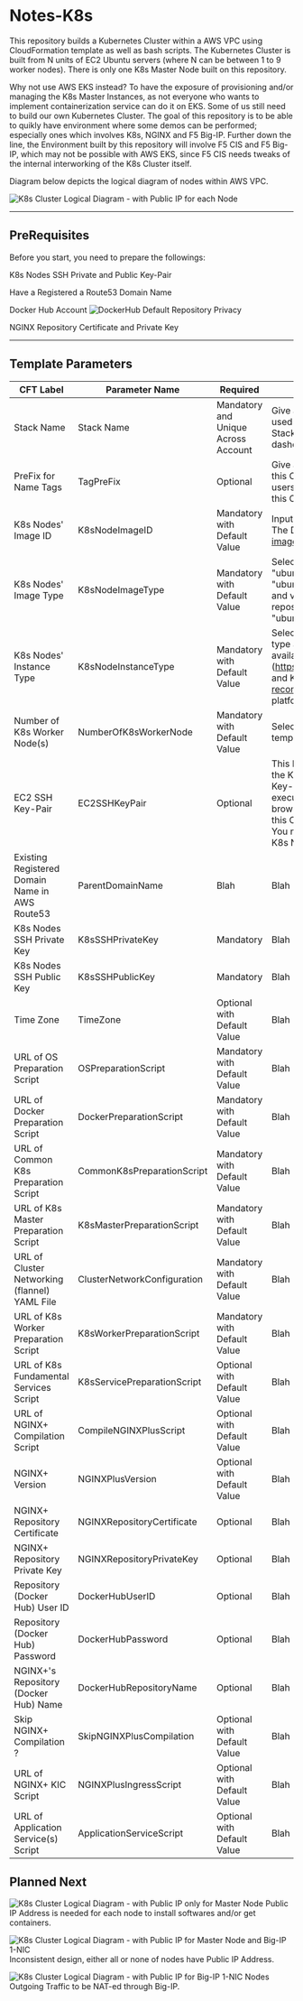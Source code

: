 # Notes-K8s

This repository builds a Kubernetes Cluster within a AWS VPC using CloudFormation template as well as bash scripts. The Kubernetes Cluster is built from N units of EC2 Ubuntu servers (where N can be between 1 to 9 worker nodes).
There is only one K8s Master Node built on this repository.

Why not use AWS EKS instead? To have the exposure of provisioning and/or managing the K8s Master Instances, as not everyone who wants to implement containerization service can do it on EKS. Some of us still need to build our own Kubernetes Cluster.
The goal of this repository is to be able to quikly have environment where some demos can be performed; especially ones which involves K8s, NGINX and F5 Big-IP.
Further down the line, the Environment built by this repository will involve F5 CIS and F5 Big-IP, which may not be possible with AWS EKS, since F5 CIS needs tweaks of the internal interworking of the K8s Cluster itself.

Diagram below depicts the logical diagram of nodes within AWS VPC.

![K8s Cluster Logical Diagram - with Public IP for each Node](Figures/K8sClusterLogicalDiagramAllIP.png)



***

## PreRequisites

Before you start, you need to prepare the followings:

K8s Nodes SSH Private and Public Key-Pair

Have a Registered a Route53 Domain Name

Docker Hub Account
![DockerHub Default Repository Privacy](Figures/DockerHubDefaultRepositoryPrivacy.png)

NGINX Repository Certificate and Private Key



***

## Template Parameters

| CFT Label | Parameter Name | Required | Description |
| --- | --- | --- | --- |
| Stack Name | Stack Name | Mandatory and Unique Across Account | Give a unique name to the CloudFormation stack. Stack name will be used to prefix all resources created by this CloudFormation template. Stack name can include letters (A-Z and a-z), numbers (0-9), and dashes (-). |
| PreFix for Name Tags | TagPreFix | Optional | Give a Prefix to be used for Prefix-Naming all resources created by this CloudFormation template. In an account where there are multiple users, using initial will help to identify who owns the resources which this CloudFormation template creates. |
| K8s Nodes' Image ID | K8sNodeImageID | Mandatory with Default Value | Input a valid AMI ID of a Ubuntu Server to be used for the K8s Nodes. The Default AMI ID are based on https://cloud-images.ubuntu.com/locator/ec2/ . |
| K8s Nodes' Image Type | K8sNodeImageType | Mandatory with Default Value | Select an EC2 Image Type for the K8s Nodes. Allowed values are "ubuntu1804amd64", "ubuntu1804arm64", "ubuntu2004amd64", "ubuntu2004arm64" which represent Ubuntu Server version 18.04 and version 20.04 on AMD64 and ARM64 architectures. Note that this repository was tested only on the Default value which is "ubuntu2004amd64". |
| K8s Nodes' Instance Type | K8sNodeInstanceType | Mandatory with Default Value | Select an EC2 Instance Type for the K8s Nodes. Note that instance type also influences the number of CPU and amount of Memory available for the K8s Node. Refer also to official guides from Ubuntu (https://help.ubuntu.com/community/Installation/SystemRequirements) and Kubernetes (https://docs.kublr.com/installation/hardware-recommendation/) on the minimal system requirements for each platform, and pick the largest specification on each aspect. |
| Number of K8s Worker Node(s) | NumberOfK8sWorkerNode | Mandatory with Default Value | Select from 1 to 9 Worker Nodes to be created by the CloudFormation template. |
| EC2 SSH Key-Pair | EC2SSHKeyPair | Optional | This Key-Pair will be used for SSH access into the EC2 instances or the K8s Nodes. Select a Key-Pair from the drop-down list of Existing Key-Pairs. If the Key-Pair you want to use is created after you execute/launch this CloudFormation template (example: on separate browser's tab you created a new Key-Pair after you execute/launch this CloudFormation template), the new Key-Pair will not be shown. You need to assign/use a Key-Pair if you'd like to access any of the K8s Node's CLI. |
| Existing Registered Domain Name in AWS Route53 | ParentDomainName | Blah | Blah |
| K8s Nodes SSH Private Key | K8sSSHPrivateKey | Mandatory | Blah |
| K8s Nodes SSH Public Key | K8sSSHPublicKey | Mandatory | Blah |
| Time Zone | TimeZone | Optional with Default Value | Blah |
| URL of OS Preparation Script | OSPreparationScript | Mandatory with Default Value | Blah |
| URL of Docker Preparation Script | DockerPreparationScript | Mandatory with Default Value | Blah |
| URL of Common K8s Preparation Script | CommonK8sPreparationScript | Mandatory with Default Value | Blah |
| URL of K8s Master Preparation Script | K8sMasterPreparationScript | Mandatory with Default Value | Blah |
| URL of Cluster Networking (flannel) YAML File | ClusterNetworkConfiguration | Mandatory with Default Value | Blah |
| URL of K8s Worker Preparation Script | K8sWorkerPreparationScript | Mandatory with Default Value | Blah |
| URL of K8s Fundamental Services Script | K8sServicePreparationScript | Optional with Default Value | Blah |
| URL of NGINX+ Compilation Script | CompileNGINXPlusScript | Optional with Default Value | Blah |
| NGINX+ Version | NGINXPlusVersion | Optional with Default Value | Blah |
| NGINX+ Repository Certificate | NGINXRepositoryCertificate | Optional | Blah |
| NGINX+ Repository Private Key | NGINXRepositoryPrivateKey | Optional | Blah |
| Repository (Docker Hub) User ID | DockerHubUserID | Optional | Blah |
| Repository (Docker Hub) Password | DockerHubPassword | Optional | Blah |
| NGINX+'s Repository (Docker Hub) Name | DockerHubRepositoryName | Optional | Blah |
| Skip NGINX+ Compilation ? | SkipNGINXPlusCompilation | Optional with Default Value | Blah |
| URL of NGINX+ KIC Script | NGINXPlusIngressScript | Optional with Default Value | Blah |
| URL of Application Service(s) Script | ApplicationServiceScript | Optional with Default Value | Blah |






































## Planned Next

![K8s Cluster Logical Diagram - with Public IP only for Master Node](Figures/K8sClusterLogicalDiagramMasterIP.png)
Public IP Address is needed for each node to install softwares and/or get containers.

![K8s Cluster Logical Diagram - with Public IP for Master Node and Big-IP 1-NIC](Figures/K8sClusterLogicalDiagramMasterBigIPOneNIC.png)
Inconsistent design, either all or none of nodes have Public IP Address.

![K8s Cluster Logical Diagram - with Public IP for Big-IP 1-NIC](Figures/K8sClusterLogicalDiagramBigIPOneNIC.png)
Nodes Outgoing Traffic to be NAT-ed through Big-IP.


